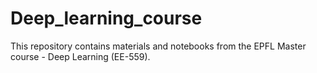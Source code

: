 # Deep_learning_course

This repository contains materials and notebooks from the EPFL Master course - Deep Learning (EE-559).

